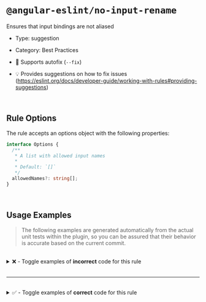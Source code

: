 <!--

  DO NOT EDIT.

  This markdown file was autogenerated using a mixture of the following files as the source of truth for its data:
  - ../../src/rules/no-input-rename.ts
  - ../../tests/rules/no-input-rename/cases.ts

  In order to update this file, it is therefore those files which need to be updated, as well as potentially the generator script:
  - ../../../../tools/scripts/generate-rule-docs.ts

-->

<br>

# `@angular-eslint/no-input-rename`

Ensures that input bindings are not aliased

- Type: suggestion
- Category: Best Practices
- 🔧 Supports autofix (`--fix`)

- 💡 Provides suggestions on how to fix issues (https://eslint.org/docs/developer-guide/working-with-rules#providing-suggestions)

<br>

## Rule Options

The rule accepts an options object with the following properties:

```ts
interface Options {
  /**
   * A list with allowed input names
   *
   * Default: `[]`
   */
  allowedNames?: string[];
}

```

<br>

## Usage Examples

> The following examples are generated automatically from the actual unit tests within the plugin, so you can be assured that their behavior is accurate based on the current commit.

<br>

<details>
<summary>❌ - Toggle examples of <strong>incorrect</strong> code for this rule</summary>

<br>

#### Default Config

```json
{
  "rules": {
    "@angular-eslint/no-input-rename": [
      "error"
    ]
  }
}
```

<br>

#### ❌ Invalid Code

```ts
@Component({
  inputs: ['a: b']
           ~~~~~~
})
class Test {}
```

<br>

---

<br>

#### Custom Config

```json
{
  "rules": {
    "@angular-eslint/no-input-rename": [
      "error",
      [
        {
          "allowedNames": [
            "check",
            "test"
          ]
        }
      ]
    ]
  }
}
```

<br>

#### ❌ Invalid Code

```ts
@Directive({
  outputs: ['abort'],
  'inputs': [boundary, `test: copy`, 'check: check'],
                       ~~~~~~~~~~~~
})
class Test {}
```

<br>

---

<br>

#### Default Config

```json
{
  "rules": {
    "@angular-eslint/no-input-rename": [
      "error"
    ]
  }
}
```

<br>

#### ❌ Invalid Code

```ts
@Component({
  ['inputs']: ['orientation: orientation'],
               ~~~~~~~~~~~~~~~~~~~~~~~~~~
})
class Test {}
```

<br>

---

<br>

#### Default Config

```json
{
  "rules": {
    "@angular-eslint/no-input-rename": [
      "error"
    ]
  }
}
```

<br>

#### ❌ Invalid Code

```ts
@Directive({
  [`inputs`]: ['orientation: orientation'],
               ~~~~~~~~~~~~~~~~~~~~~~~~~~
})
class Test {}
```

<br>

---

<br>

#### Default Config

```json
{
  "rules": {
    "@angular-eslint/no-input-rename": [
      "error"
    ]
  }
}
```

<br>

#### ❌ Invalid Code

```ts
@Component()
class Test {
  @Custom() @Input(`change`) _change = getInput();
                   ~~~~~~~~
}
```

<br>

---

<br>

#### Default Config

```json
{
  "rules": {
    "@angular-eslint/no-input-rename": [
      "error"
    ]
  }
}
```

<br>

#### ❌ Invalid Code

```ts
@Directive()
class Test {
  @Input('change') change = (this.subject$ as Subject<{blur: boolean}>).pipe();
         ~~~~~~~~
}
```

<br>

---

<br>

#### Default Config

```json
{
  "rules": {
    "@angular-eslint/no-input-rename": [
      "error"
    ]
  }
}
```

<br>

#### ❌ Invalid Code

```ts
@Directive({
  selector: 'foo'
})
class Test {
  @Input('aria-invalid') ariaBusy: string;
         ~~~~~~~~~~~~~~
}
```

<br>

---

<br>

#### Default Config

```json
{
  "rules": {
    "@angular-eslint/no-input-rename": [
      "error"
    ]
  }
}
```

<br>

#### ❌ Invalid Code

```ts
@Component({
  selector: 'foo'
})
class Test {
  @Input('fooColor') colors: string;
         ~~~~~~~~~~
}
```

<br>

---

<br>

#### Default Config

```json
{
  "rules": {
    "@angular-eslint/no-input-rename": [
      "error"
    ]
  }
}
```

<br>

#### ❌ Invalid Code

```ts
@Directive({
  'selector': 'foo'
})
class Test {
  @Input('foocolor') color: string;
         ~~~~~~~~~~
}
```

<br>

---

<br>

#### Default Config

```json
{
  "rules": {
    "@angular-eslint/no-input-rename": [
      "error"
    ]
  }
}
```

<br>

#### ❌ Invalid Code

```ts
@Component({
  selector: 'click',
})
class Test {}

@Injectable()
class Test {
  @Input('click') blur = this.getInput();
         ~~~~~~~
}
```

</details>

<br>

---

<br>

<details>
<summary>✅ - Toggle examples of <strong>correct</strong> code for this rule</summary>

<br>

#### Default Config

```json
{
  "rules": {
    "@angular-eslint/no-input-rename": [
      "error"
    ]
  }
}
```

<br>

#### ✅ Valid Code

```ts
class Test {}
```

<br>

---

<br>

#### Default Config

```json
{
  "rules": {
    "@angular-eslint/no-input-rename": [
      "error"
    ]
  }
}
```

<br>

#### ✅ Valid Code

```ts
@Page({
  inputs: ['play', popstate, `online`, 'obsolete: obsol', 'store: storage'],
})
class Test {}
```

<br>

---

<br>

#### Default Config

```json
{
  "rules": {
    "@angular-eslint/no-input-rename": [
      "error"
    ]
  }
}
```

<br>

#### ✅ Valid Code

```ts
@Component()
class Test {
  change = new EventEmitter();
}
```

<br>

---

<br>

#### Default Config

```json
{
  "rules": {
    "@angular-eslint/no-input-rename": [
      "error"
    ]
  }
}
```

<br>

#### ✅ Valid Code

```ts
@Directive()
class Test {
  @Input() buttonChange = new EventEmitter<'change'>();
}
```

<br>

---

<br>

#### Default Config

```json
{
  "rules": {
    "@angular-eslint/no-input-rename": [
      "error"
    ]
  }
}
```

<br>

#### ✅ Valid Code

```ts
@Component({
  inputs,
})
class Test {}
```

<br>

---

<br>

#### Default Config

```json
{
  "rules": {
    "@angular-eslint/no-input-rename": [
      "error"
    ]
  }
}
```

<br>

#### ✅ Valid Code

```ts
@Directive({
  inputs: [...test],
})
class Test {}
```

<br>

---

<br>

#### Default Config

```json
{
  "rules": {
    "@angular-eslint/no-input-rename": [
      "error"
    ]
  }
}
```

<br>

#### ✅ Valid Code

```ts
@Component({
  inputs: func(),
})
class Test {}
```

<br>

---

<br>

#### Default Config

```json
{
  "rules": {
    "@angular-eslint/no-input-rename": [
      "error"
    ]
  }
}
```

<br>

#### ✅ Valid Code

```ts
@Directive({
  inputs: [func(), 'a'],
})
class Test {}
```

<br>

---

<br>

#### Default Config

```json
{
  "rules": {
    "@angular-eslint/no-input-rename": [
      "error"
    ]
  }
}
```

<br>

#### ✅ Valid Code

```ts
@Component({})
class Test {
  @Input() set setter(setter: string) {}
}
```

<br>

---

<br>

#### Custom Config

```json
{
  "rules": {
    "@angular-eslint/no-input-rename": [
      "error",
      [
        {
          "allowedNames": [
            "aria-wrong"
          ]
        }
      ]
    ]
  }
}
```

<br>

#### ✅ Valid Code

```ts
@Component({
  inputs: ['foo: aria-wrong']
})
class Test {
  @Input('aria-wrong') set setter(setter: string) {}
}
```

<br>

---

<br>

#### Default Config

```json
{
  "rules": {
    "@angular-eslint/no-input-rename": [
      "error"
    ]
  }
}
```

<br>

#### ✅ Valid Code

```ts
const change = 'change';
@Component()
class Test {
  @Input(change) touchMove: EventEmitter<{ action: 'click' | 'close' }> = new EventEmitter<{ action: 'click' | 'close' }>();
}
```

<br>

---

<br>

#### Default Config

```json
{
  "rules": {
    "@angular-eslint/no-input-rename": [
      "error"
    ]
  }
}
```

<br>

#### ✅ Valid Code

```ts
const blur = 'blur';
const click = 'click';
@Directive()
class Test {
  @Input(blur) [click]: EventEmitter<Blur>;
}
```

<br>

---

<br>

#### Default Config

```json
{
  "rules": {
    "@angular-eslint/no-input-rename": [
      "error"
    ]
  }
}
```

<br>

#### ✅ Valid Code

```ts
@Component({
  selector: 'foo[bar]'
})
class Test {
  @Input() bar: string;
}
```

<br>

---

<br>

#### Default Config

```json
{
  "rules": {
    "@angular-eslint/no-input-rename": [
      "error"
    ]
  }
}
```

<br>

#### ✅ Valid Code

```ts
@Component({
  selector: '[foo], test',
})
class Test {
  @Input('foo') label: string;
}
```

<br>

---

<br>

#### Default Config

```json
{
  "rules": {
    "@angular-eslint/no-input-rename": [
      "error"
    ]
  }
}
```

<br>

#### ✅ Valid Code

```ts
@Directive({
  selector: 'foo'
})
class Test {
  @Input('aria-label') ariaLabel: string;
}
```

<br>

---

<br>

#### Custom Config

```json
{
  "rules": {
    "@angular-eslint/no-input-rename": [
      "error",
      [
        {
          "allowedNames": [
            "allowedName"
          ]
        }
      ]
    ]
  }
}
```

<br>

#### ✅ Valid Code

```ts
@Component({
  inputs: ['foo: allowedName']
})
class Test {
  @Input() bar: string;
}
```

<br>

---

<br>

#### Default Config

```json
{
  "rules": {
    "@angular-eslint/no-input-rename": [
      "error"
    ]
  }
}
```

<br>

#### ✅ Valid Code

```ts
@Directive({
  selector: 'foo'
})
class Test {
  @Input('fooMyColor') myColor: string;
}
```

</details>

<br>
